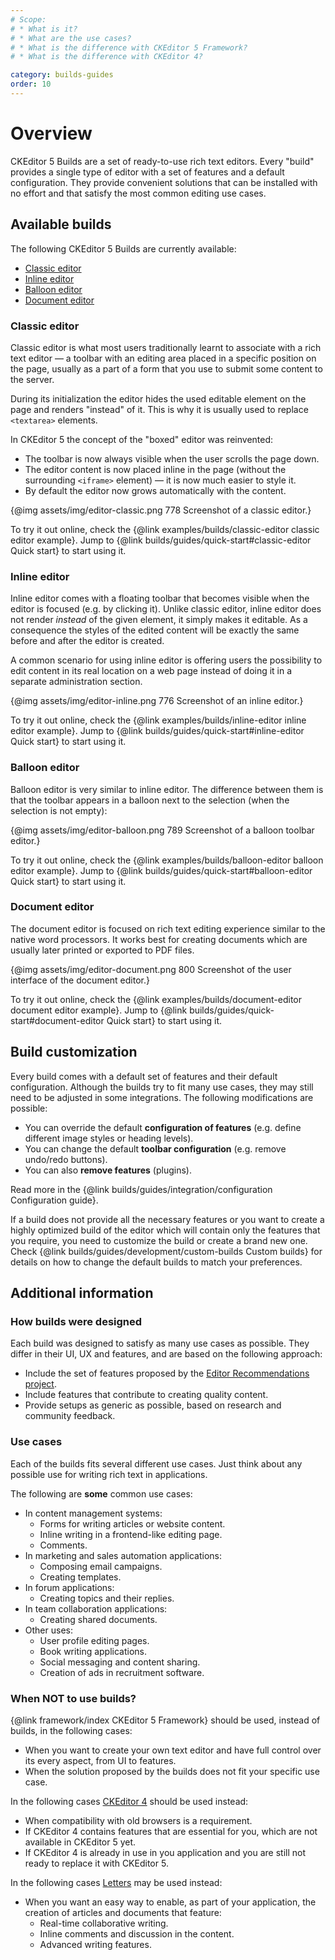 ```yaml
---
# Scope:
# * What is it?
# * What are the use cases?
# * What is the difference with CKEditor 5 Framework?
# * What is the difference with CKEditor 4?

category: builds-guides
order: 10
---
```


# Overview

CKEditor 5 Builds are a set of ready-to-use rich text editors. Every "build" provides a single type of editor with a set of features and a default configuration. They provide convenient solutions that can be installed with no effort and that satisfy the most common editing use cases.

## Available builds

The following CKEditor 5 Builds are currently available:

 * [Classic editor](#classic-editor)
 * [Inline editor](#inline-editor)
 * [Balloon editor](#balloon-editor)
 * [Document editor](#document-editor)

### Classic editor

Classic editor is what most users traditionally learnt to associate with a rich text editor &mdash; a toolbar with an editing area placed in a specific position on the page, usually as a part of a form that you use to submit some content to the server.

During its initialization the editor hides the used editable element on the page and renders "instead" of it. This is why it is usually used to replace `<textarea>` elements.

In CKEditor 5 the concept of the "boxed" editor was reinvented:

 * The toolbar is now always visible when the user scrolls the page down.
 * The editor content is now placed inline in the page (without the surrounding `<iframe>` element) &mdash; it is now much easier to style it.
 * By default the editor now grows automatically with the content.

{@img assets/img/editor-classic.png 778 Screenshot of a classic editor.}

To try it out online, check the {@link examples/builds/classic-editor classic editor example}. Jump to {@link builds/guides/quick-start#classic-editor Quick start} to start using it.

### Inline editor

Inline editor comes with a floating toolbar that becomes visible when the editor is focused (e.g. by clicking it). Unlike classic editor, inline editor does not render *instead* of the given element, it simply makes it editable. As a consequence the styles of the edited content will be exactly the same before and after the editor is created.

A common scenario for using inline editor is offering users the possibility to edit content in its real location on a web page instead of doing it in a separate administration section.

{@img assets/img/editor-inline.png 776 Screenshot of an inline editor.}

To try it out online, check the {@link examples/builds/inline-editor inline editor example}. Jump to {@link builds/guides/quick-start#inline-editor Quick start} to start using it.

### Balloon editor

Balloon editor is very similar to inline editor. The difference between them is that the toolbar appears in a balloon next to the selection (when the selection is not empty):

{@img assets/img/editor-balloon.png 789 Screenshot of a balloon toolbar editor.}

To try it out online, check the {@link examples/builds/balloon-editor balloon editor example}. Jump to {@link builds/guides/quick-start#balloon-editor Quick start} to start using it.

### Document editor

The document editor is focused on rich text editing experience similar to the native word processors. It works best for creating documents which are usually later printed or exported to PDF files.

{@img assets/img/editor-document.png 800 Screenshot of the user interface of the document editor.}

To try it out online, check the {@link examples/builds/document-editor document editor example}. Jump to {@link builds/guides/quick-start#document-editor Quick start} to start using it.

## Build customization

Every build comes with a default set of features and their default configuration. Although the builds try to fit many use cases, they may still need to be adjusted in some integrations. The following modifications are possible:

 * You can override the default **configuration of features** (e.g. define different image styles or heading levels).
 * You can change the default **toolbar configuration** (e.g. remove undo/redo buttons).
 * You can also **remove features** (plugins).

Read more in the {@link builds/guides/integration/configuration Configuration guide}.

If a build does not provide all the necessary features or you want to create a highly optimized build of the editor which will contain only the features that you require, you need to customize the build or create a brand new one. Check {@link builds/guides/development/custom-builds Custom builds} for details on how to change the default builds to match your preferences.

## Additional information

### How builds were designed

Each build was designed to satisfy as many use cases as possible. They differ in their UI, UX and features, and are based on the following approach:

* Include the set of features proposed by the [Editor Recommendations project](https://ckeditor.github.io/editor-recommendations/).
* Include features that contribute to creating quality content.
* Provide setups as generic as possible, based on research and community feedback.

### Use cases

Each of the builds fits several different use cases. Just think about any possible use for writing rich text in applications.

The following are **some** common use cases:

* In content management systems:
	* Forms for writing articles or website content.
	* Inline writing in a frontend-like editing page.
	* Comments.
* In marketing and sales automation applications:
	* Composing email campaigns.
	* Creating templates.
* In forum applications:
	* Creating topics and their replies.
* In team collaboration applications:
	* Creating shared documents.
* Other uses:
	* User profile editing pages.
	* Book writing applications.
	* Social messaging and content sharing.
	* Creation of ads in recruitment software.

### When NOT to use builds?

{@link framework/index CKEditor 5 Framework} should be used, instead of builds, in the following cases:

* When you want to create your own text editor and have full control over its every aspect, from UI to features.
* When the solution proposed by the builds does not fit your specific use case.

In the following cases [CKEditor 4](https://ckeditor.com/ckeditor-4/) should be used instead:

* When compatibility with old browsers is a requirement.
* If CKEditor 4 contains features that are essential for you, which are not available in CKEditor 5 yet.
* If CKEditor 4 is already in use in you application and you are still not ready to replace it with CKEditor 5.

In the following cases [Letters](https://ckeditor.com/letters/) may be used instead:

* When you want an easy way to enable, as part of your application, the creation of articles and documents that feature:
	* Real-time collaborative writing.
	* Inline comments and discussion in the content.
	* Advanced writing features.
